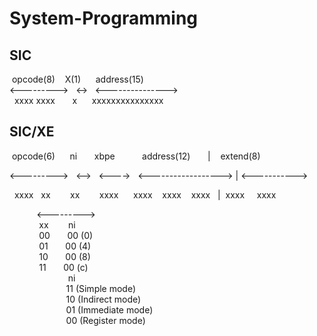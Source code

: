 # System-Programming
## SIC

&nbsp;opcode(8)&nbsp;&nbsp;&nbsp;&nbsp;X(1)&nbsp;&nbsp;&nbsp;&nbsp;&nbsp;&nbsp;address(15)  
<--------->&nbsp;&nbsp;&nbsp;<->&nbsp;&nbsp;&nbsp;<--------------->  
&nbsp;&nbsp;xxxx xxxx&nbsp;&nbsp;&nbsp;&nbsp;&nbsp;&nbsp;&nbsp;x&nbsp;&nbsp;&nbsp;&nbsp;&nbsp;&nbsp;xxxxxxxxxxxxxxx  


## SIC/XE 

&nbsp;opcode(6)&nbsp;&nbsp;&nbsp;&nbsp;&nbsp;&nbsp;ni&nbsp;&nbsp;&nbsp;&nbsp;&nbsp;&nbsp;&nbsp;xbpe&nbsp;&nbsp;&nbsp;&nbsp;&nbsp;&nbsp;&nbsp;&nbsp;&nbsp;&nbsp;&nbsp;address(12)&nbsp;&nbsp;&nbsp;&nbsp;&nbsp;&nbsp;&nbsp;|&nbsp;&nbsp;&nbsp;&nbsp;extend(8)  

<--------->&nbsp;&nbsp;&nbsp;<-->&nbsp;&nbsp;&nbsp;<---->&nbsp;&nbsp;&nbsp;<------------------>&nbsp;|&nbsp;<----------->  

&nbsp;&nbsp;xxxx&nbsp;&nbsp;&nbsp;xx&nbsp;&nbsp;&nbsp;&nbsp;&nbsp;&nbsp;&nbsp;&nbsp;xx&nbsp;&nbsp;&nbsp;&nbsp;&nbsp;&nbsp;&nbsp;&nbsp;xxxx&nbsp;&nbsp;&nbsp;&nbsp;&nbsp;&nbsp;xxxx&nbsp;&nbsp;&nbsp;&nbsp;xxxx&nbsp;&nbsp;&nbsp;&nbsp;xxxx&nbsp;&nbsp;&nbsp;|&nbsp;&nbsp;xxxx&nbsp;&nbsp;&nbsp;&nbsp;&nbsp;xxxx  

&nbsp;&nbsp;&nbsp;&nbsp;&nbsp;&nbsp;&nbsp;&nbsp;&nbsp;&nbsp;&nbsp;<--------->  
&nbsp;&nbsp;&nbsp;&nbsp;&nbsp;&nbsp;&nbsp;&nbsp;&nbsp;&nbsp;&nbsp;&nbsp;xx&nbsp;&nbsp;&nbsp;&nbsp;&nbsp;&nbsp;&nbsp;&nbsp;ni  
&nbsp;&nbsp;&nbsp;&nbsp;&nbsp;&nbsp;&nbsp;&nbsp;&nbsp;&nbsp;&nbsp;&nbsp;00&nbsp;&nbsp;&nbsp;&nbsp;&nbsp;&nbsp;&nbsp;00  (0)  
&nbsp;&nbsp;&nbsp;&nbsp;&nbsp;&nbsp;&nbsp;&nbsp;&nbsp;&nbsp;&nbsp;&nbsp;01&nbsp;&nbsp;&nbsp;&nbsp;&nbsp;&nbsp;&nbsp;00  (4)  
&nbsp;&nbsp;&nbsp;&nbsp;&nbsp;&nbsp;&nbsp;&nbsp;&nbsp;&nbsp;&nbsp;&nbsp;10&nbsp;&nbsp;&nbsp;&nbsp;&nbsp;&nbsp;&nbsp;00  (8)  
&nbsp;&nbsp;&nbsp;&nbsp;&nbsp;&nbsp;&nbsp;&nbsp;&nbsp;&nbsp;&nbsp;&nbsp;11&nbsp;&nbsp;&nbsp;&nbsp;&nbsp;&nbsp;&nbsp;00  (c)  
&nbsp;&nbsp;&nbsp;&nbsp;&nbsp;&nbsp;&nbsp;&nbsp;&nbsp;&nbsp;&nbsp;&nbsp;&nbsp;&nbsp;&nbsp;&nbsp;&nbsp;&nbsp;&nbsp;&nbsp;&nbsp;&nbsp;&ensp;ni  
&nbsp;&nbsp;&nbsp;&nbsp;&nbsp;&nbsp;&nbsp;&nbsp;&nbsp;&nbsp;&nbsp;&nbsp;&nbsp;&nbsp;&nbsp;&nbsp;&nbsp;&nbsp;&nbsp;&nbsp;&nbsp;&nbsp;&nbsp;11  (Simple mode)  
&nbsp;&nbsp;&nbsp;&nbsp;&nbsp;&nbsp;&nbsp;&nbsp;&nbsp;&nbsp;&nbsp;&nbsp;&nbsp;&nbsp;&nbsp;&nbsp;&nbsp;&nbsp;&nbsp;&nbsp;&nbsp;&nbsp;&nbsp;10  (Indirect mode)  
&nbsp;&nbsp;&nbsp;&nbsp;&nbsp;&nbsp;&nbsp;&nbsp;&nbsp;&nbsp;&nbsp;&nbsp;&nbsp;&nbsp;&nbsp;&nbsp;&nbsp;&nbsp;&nbsp;&nbsp;&nbsp;&nbsp;&nbsp;01  (Immediate mode)  
&nbsp;&nbsp;&nbsp;&nbsp;&nbsp;&nbsp;&nbsp;&nbsp;&nbsp;&nbsp;&nbsp;&nbsp;&nbsp;&nbsp;&nbsp;&nbsp;&nbsp;&nbsp;&nbsp;&nbsp;&nbsp;&nbsp;&nbsp;00  (Register mode)  
